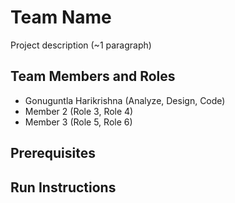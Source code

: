 # Team Name

Project description (~1 paragraph)

## Team Members and Roles

* Gonuguntla Harikrishna (Analyze, Design, Code)
* Member 2 (Role 3, Role 4)
* Member 3 (Role 5, Role 6)

## Prerequisites

## Run Instructions
